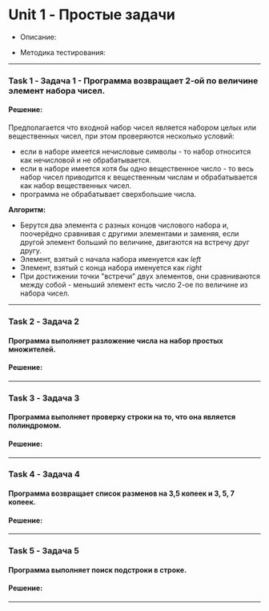 # Unit 1 - Простые задачи

- Описание:

- Методика тестирования:

___

### Task 1 - Задача 1 - Программа возвращает 2-ой по величине элемент набора чисел.

#### Решение:

Предполагается что входной набор чисел является набором целых или вещественных чисел, при этом проверяются несколько условий:
- если в наборе имеется нечисловые символы - то набор относится как нечисловой и не обрабатывается.
- если в наборе имеется хотя бы одно вещественное число - то весь набор чисел приводится к вещественным числам и обрабатывается как набор вещественных чисел.
- программа не обрабатывает сверхбольшие числа.

**Алгоритм:**
- Берутся два элемента с разных концов числового набора и, поочерёдно сравнивая с другими элементами и заменяя, если другой элемент больший по величине, двигаются на встречу друг другу.
- Элемент, взятый с начала набора именуется как _left_
- Элемент, взятый с конца набора именуется как  _right_
- При достижении точки "встречи" двух элементов, они сравниваются между собой - меньший элемент есть число 2-ое по величине из набора чисел.

___

### Task 2 - Задача 2
#### Программа выполняет разложение числа на набор простых множителей.
#### Решение:
___


### Task 3 - Задача 3
#### Программа выполняет проверку строки на то, что она является полиндромом.
#### Решение:
___


### Task 4 - Задача 4
#### Программа возвращает список разменов на 3,5 копеек и 3, 5, 7 копеек.
#### Решение:
___


### Task 5 - Задача 5
#### Программа выполняет поиск подстроки в строке.
#### Решение:

___
